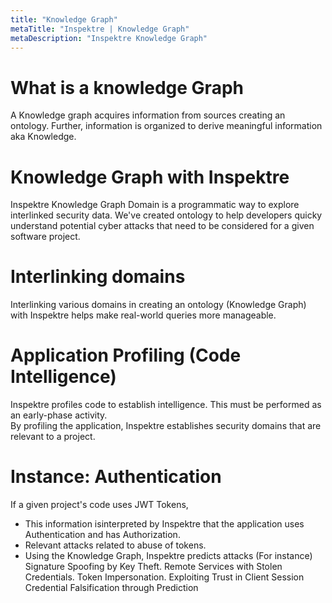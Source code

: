 ```yaml
---
title: "Knowledge Graph"
metaTitle: "Inspektre | Knowledge Graph"
metaDescription: "Inspektre Knowledge Graph"
---
```


# What is a knowledge Graph
A Knowledge graph acquires information from sources creating an ontology. 
Further, information is organized to derive meaningful information aka Knowledge.

# Knowledge Graph with Inspektre
Inspektre Knowledge Graph Domain is a programmatic way to explore interlinked security data. 
We've created ontology to help developers quicky understand potential cyber attacks that 
need to be considered for a given software project.

# Interlinking domains
Interlinking various domains in creating an ontology (Knowledge Graph) with Inspektre helps make real-world queries more manageable.

# Application Profiling (Code Intelligence)
Inspektre profiles code to establish intelligence. This must be performed as an early-phase activity.  
By profiling the application, Inspektre establishes security domains that are relevant to a project.

# Instance: Authentication
If a given project's code uses JWT Tokens,
- This information isinterpreted by Inspektre that the application uses Authentication and has Authorization.
- Relevant attacks related to abuse of tokens. 
- Using the Knowledge Graph, Inspektre predicts attacks (For instance)
  Signature Spoofing by Key Theft.
  Remote Services with Stolen Credentials.
  Token Impersonation.
  Exploiting Trust in Client
  Session Credential Falsification through Prediction